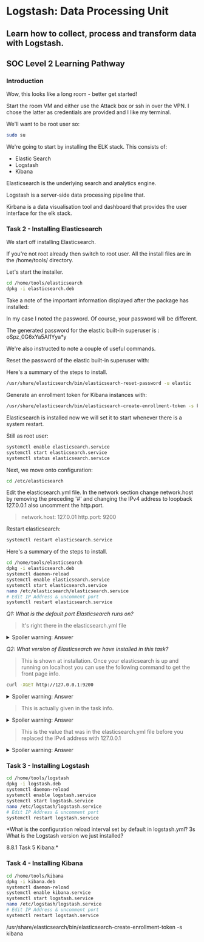 # Logstash: Data Processing Unit

## Learn how to collect, process and transform data with Logstash.

## SOC Level 2 Learning Pathway

### Introduction

Wow, this looks like a long room - better get started!

Start the room VM and either use the Attack box or ssh in over the VPN. I chose the latter as credentials are provided and I like my terminal.

We'll want to be root user so:

```bash
sudo su
```

We're going to start by installing the ELK stack. This consists of:

- Elastic Search
- Logstash
- Kibana

Elasticsearch is the underlying search and analytics engine.

Logstash is a server-side data processing pipeline that.

Kirbana is a data visualisation tool and dashboard that provides the user interface for the elk stack.

### Task 2 - Installing Elasticsearch

We start off installing Elasticsearch.

If you're not root already then switch to root user. All the install files are in the /home/tools/ directory.

Let's start the installer.

```bash
cd /home/tools/elasticsearch
dpkg -i elasticsearch.deb
```

Take a note of the important information displayed after the package has installed:

In my case I noted the password. Of course, your password will be different.

The generated password for the elastic built-in superuser is : oSpz_0G6xYa5Al1Yya*y 

We're also instructed to note a couple of useful commands.

Reset the password of the elastic built-in superuser with:

Here's a summary of the steps to install.


```bash
/usr/share/elasticsearch/bin/elasticsearch-reset-password -u elastic
```

Generate an enrollment token for Kibana instances with:

```bash
/usr/share/elasticsearch/bin/elasticsearch-create-enrollment-token -s kibana
```

Elasticsearch is installed now we will set it to start whenever there is a system restart. 

Still as root user:

```bash
systemctl enable elasticsearch.service
systemctl start elasticsearch.service
systemctl status elasticsearch.service
```

Next, we move onto configuration:

```bash
cd /etc/elasticsearch
```

Edit the elasticsearch.yml file. In the network section change network.host by removing the preceding '#' and changing the IPv4 address to loopback 127.0.0.1 also uncomment the http.port.

> network.host: 127.0.01
> http.port: 9200

Restart elasticsearch:

```bash
systemctl restart elasticsearch.service
```
Here's a summary of the steps to install.

```bash
cd /home/tools/elasticsearch
dpkg -i elasticsearch.deb
systemctl daemon-reload
systemctl enable elasticsearch.service
systemctl start elasticsearch.service
nano /etc/elasticsearch/elasticsearch.service
# Edit IP Address & uncomment port
systemctl restart elasticsearch.service
```

*Q1: What is the default port Elasticsearch runs on?*

> It's right there in the elasticsearch.yml file

<details>

  <summary>Spoiler warning: Answer</summary>

    9200

</details>

*Q2: What version of Elasticsearch we have installed in this task?*

> This is shown at installation. Once your elasticsearch is up and running on localhost you can use the following command to get the front page info.

```bash
curl -XGET http://127.0.0.1:9200
```

<details>

  <summary>Spoiler warning: Answer</summary>

    8.8.1

</details>

> This is actually given in the task info.

<details>

  <summary>Spoiler warning: Answer</summary>

    systemctl status elasticsearch.service

</details>

> This is the value that was in the elasticsearch.yml file before you replaced the IPv4 address with 127.0.0.1

<details>

  <summary>Spoiler warning: Answer</summary>

    192.168.0.1

</details>


### Task 3 - Installing Logstash

```bash
cd /home/tools/logstash
dpkg -i logstash.deb
systemctl daemon-reload
systemctl enable logstash.service
systemctl start logstash.service
nano /etc/logstash/logstash.service
# Edit IP Address & uncomment port
systemctl restart logstash.service
```
*What is the configuration reload interval set by default in logstash.yml?
3s
What is the Logstash version we just installed?

8.8.1
Task 5  Kibana:*

### Task 4 - Installing Kibana


```bash
cd /home/tools/kibana
dpkg -i kibana.deb
systemctl daemon-reload
systemctl enable kibana.service
systemctl start logstash.service
nano /etc/logstash/logstash.service
# Edit IP Address & uncomment port
systemctl restart logstash.service
```
/usr/share/elasticsearch/bin/elasticsearch-create-enrollment-token -s kibana